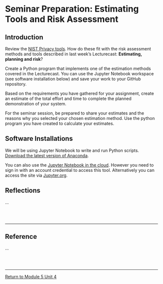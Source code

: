 # Seminar Preparation: Estimating Tools and Risk Assessment

## Introduction
Review the [NIST Privacy tools](https://www.nist.gov/itl/applied-cybersecurity/privacy-engineering/resources). 
How do these fit with the risk assessment methods and tools described in last week’s Lecturecast: **Estimating, planning and risk**?

Create a Python program that implements one of the estimation methods covered in the Lecturecast. 
You can use the Jupyter Notebook workspace (see software installation below) and save your work to your GitHub repository.

Based on the requirements you have gathered for your assignment, create an estimate of the total effort and time to complete the planned demonstration of your system.
 
For the seminar session, be prepared to share your estimates and the reasons why you selected your chosen estimation method.  Use the python program you have created to calculate your estimates.

## Software Installations
We will be using Jupyter Notebook to write and run Python scripts. [Download the latest version of Anaconda](https://www.anaconda.com/download).

You can also use the [Jupyter Notebook in the cloud](https://id.anaconda.cloud/ui/login?flow=3d5ad34f-3ba1-4677-b759-60ea66b07cd7). 
However you need to sign in with an account credential to access this tool. Alternatively you can access the site via [Jupyter.org](https://jupyter.org/try).

## Reflections
...

<br><br>

---

## Reference
...

<br><br>

---

[Return to Module 5 Unit 4](SEPM_Unit04.md)
